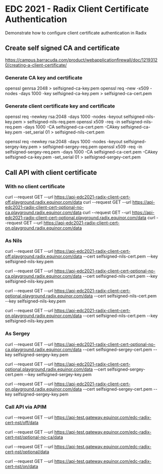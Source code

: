 # EDC 2021 - Radix Client Certificate Authentication

Demonstrate how to configure client certificate authentication in Radix

## Create self signed CA and certificate

https://campus.barracuda.com/product/webapplicationfirewall/doc/12193120/creating-a-client-certificate/

### Generate CA key and certificate
openssl genrsa 2048 > selfsigned-ca-key.pem
openssl req -new -x509 -nodes -days 1000 -key selfsigned-ca-key.pem > selfsigned-ca-cert.pem

### Generate client certificate key and certificate
openssl req -newkey rsa:2048 -days 1000 -nodes -keyout selfsigned-nils-key.pem > selfsigned-nils-req.pem
openssl x509 -req -in selfsigned-nils-req.pem -days 1000 -CA selfsigned-ca-cert.pem -CAkey selfsigned-ca-key.pem -set_serial 01 > selfsigned-nils-cert.pem

openssl req -newkey rsa:2048 -days 1000 -nodes -keyout selfsigned-sergey-key.pem > selfsigned-sergey-req.pem
openssl x509 -req -in selfsigned-sergey-req.pem -days 1000 -CA selfsigned-ca-cert.pem -CAkey selfsigned-ca-key.pem -set_serial 01 > selfsigned-sergey-cert.pem

## Call API with client certificate

### With no client certificate

curl --request GET --url https://api-edc2021-radix-client-cert-off.playground.radix.equinor.com/data
curl --request GET --url https://api-edc2021-radix-client-cert-optional-no-ca.playground.radix.equinor.com/data
curl --request GET --url https://api-edc2021-radix-client-cert-optional.playground.radix.equinor.com/data
curl --request GET --url https://api-edc2021-radix-client-cert-on.playground.radix.equinor.com/data

### As Nils
curl --request GET --url https://api-edc2021-radix-client-cert-off.playground.radix.equinor.com/data --cert selfsigned-nils-cert.pem --key selfsigned-nils-key.pem

curl --request GET --url https://api-edc2021-radix-client-cert-optional-no-ca.playground.radix.equinor.com/data --cert selfsigned-nils-cert.pem --key selfsigned-nils-key.pem

curl --request GET --url https://api-edc2021-radix-client-cert-optional.playground.radix.equinor.com/data --cert selfsigned-nils-cert.pem --key selfsigned-nils-key.pem

curl --request GET --url https://api-edc2021-radix-client-cert-on.playground.radix.equinor.com/data --cert selfsigned-nils-cert.pem --key selfsigned-nils-key.pem

### As Sergey

curl --request GET --url https://api-edc2021-radix-client-cert-optional-no-ca.playground.radix.equinor.com/data --cert selfsigned-sergey-cert.pem --key selfsigned-sergey-key.pem

curl --request GET --url https://api-edc2021-radix-client-cert-optional.playground.radix.equinor.com/data --cert selfsigned-sergey-cert.pem --key selfsigned-sergey-key.pem

curl --request GET --url https://api-edc2021-radix-client-cert-on.playground.radix.equinor.com/data --cert selfsigned-sergey-cert.pem --key selfsigned-sergey-key.pem

### Call API via APIM

curl --request GET --url https://api-test.gateway.equinor.com/edc-radix-cert-nst/off/data

curl --request GET --url https://api-test.gateway.equinor.com/edc-radix-cert-nst/optional-no-ca/data

curl --request GET --url https://api-test.gateway.equinor.com/edc-radix-cert-nst/optional/data 

curl --request GET --url https://api-test.gateway.equinor.com/edc-radix-cert-nst/on/data
